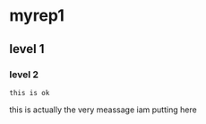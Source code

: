 # myrep1
## level 1
### level 2

`this is ok`

this is actually  the very meassage iam putting here
